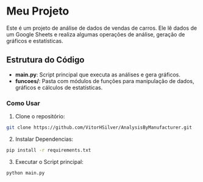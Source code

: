 # Meu Projeto

Este é um projeto de análise de dados de vendas de carros. Ele lê dados de um Google Sheets e realiza algumas operações de análise, geração de gráficos e estatísticas.

## Estrutura do Código

- **main.py**: Script principal que executa as análises e gera gráficos.
- **funcoes/**: Pasta com módulos de funções para manipulação de dados, gráficos e cálculos de estatísticas.

### Como Usar

1. Clone o repositório:
```bash
git clone https://github.com/VitorHSilver/AnalysisByManufacturer.git
```
2. Instalar Dependencias:
```bash
pip install -r requirements.txt
```
3. Executar o Script principal:
```bash
python main.py
